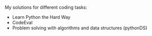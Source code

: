 My solutions for different coding tasks:
* Learn Python the Hard Way
* CodeEval
* Problem solving with algorithms and data structures (pythonDS)
